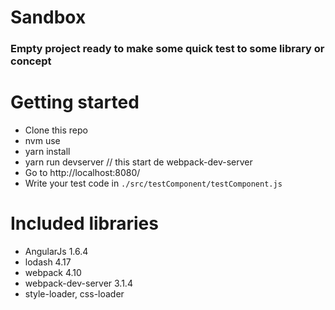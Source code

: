 # Sandbox

### Empty project ready to make some quick test to some library or concept

# Getting started
- Clone this repo
- nvm use
- yarn install
- yarn run devserver // this start de webpack-dev-server
- Go to http://localhost:8080/
- Write your test code in `./src/testComponent/testComponent.js`

# Included libraries
- AngularJs 1.6.4
- lodash 4.17
- webpack 4.10
- webpack-dev-server 3.1.4
- style-loader, css-loader
